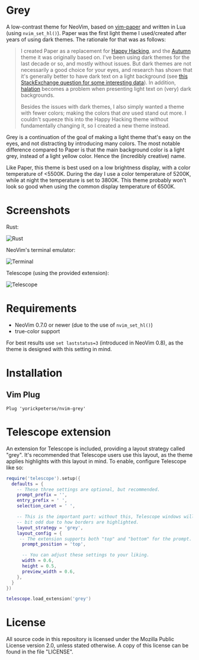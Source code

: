 # Grey

A low-contrast theme for NeoVim, based on
[vim-paper](https://github.com/yorickpeterse/vim-paper) and written in Lua
(using `nvim_set_hl()`). Paper was the first light theme I used/created after
years of using dark themes. The rationale for that was as follows:

> I created Paper as a replacement for [Happy
> Hacking](https://github.com/yorickpeterse/happy_hacking.vim), and the
> [Autumn](https://github.com/yorickpeterse/Autumn.vim) theme it was originally
> based on. I've been using dark themes for the last decade or so, and mostly
> without issues. But dark themes are not necessarily a good choice for your eyes,
> and research has shown that it's generally better to have dark text on a light
> background (see [this StackExchange question for some interesting
> data](https://ux.stackexchange.com/questions/53264/dark-or-white-color-theme-is-better-for-the-eyes)).
> In addition, [halation](https://en.wiktionary.org/wiki/halation) becomes a
> problem when presenting light text on (very) dark backgrounds.
>
> Besides the issues with dark themes, I also simply wanted a theme with fewer
> colors; making the colors that _are_ used stand out more. I couldn't squeeze
> this into the Happy Hacking theme without fundamentally changing it, so I
> created a new theme instead.

Grey is a continuation of the goal of making a light theme that's easy on the
eyes, and not distracting by introducing many colors. The most notable
difference compared to Paper is that the main background color is a light grey,
instead of a light yellow color. Hence the (incredibly creative) name.

Like Paper, this theme is best used on a low brightness display, with a color
temperature of <5500K. During the day I use a color temperature of 5200K, while
at night the temperature is set to 3800K. This theme probably won't look so good
when using the common display temperature of 6500K.

# Screenshots

Rust:

![Rust](https://github.com/yorickpeterse/nvim-grey/assets/86065/5ae636a8-92e9-4c15-ac91-959575d7f66c)

NeoVim's terminal emulator:

![Terminal](https://github.com/yorickpeterse/nvim-grey/assets/86065/30256cee-aba3-46bc-ab80-8d2c4da29c50)

Telescope (using the provided extension):

![Telescope](https://github.com/yorickpeterse/nvim-grey/assets/86065/9e2165be-9786-41f3-935d-88c9eed90f7f)

# Requirements

* NeoVim 0.7.0 or newer (due to the use of `nvim_set_hl()`)
* true-color support

For best results use `set laststatus=3` (introduced in NeoVim 0.8), as the theme
is designed with this setting in mind.

# Installation

## Vim Plug

    Plug 'yorickpeterse/nvim-grey'

# Telescope extension

An extension for Telescope is included, providing a layout strategy called
"grey". It's recommended that Telescope users use this layout, as the theme
applies highlights with this layout in mind. To enable, configure Telescope like
so:

```lua
require('telescope').setup({
  defaults = {
    -- These three settings are optional, but recommended.
    prompt_prefix = '',
    entry_prefix = ' ',
    selection_caret = ' ',

    -- This is the important part: without this, Telescope windows will look a
    -- bit odd due to how borders are highlighted.
    layout_strategy = 'grey',
    layout_config = {
     -- The extension supports both "top" and "bottom" for the prompt.
      prompt_position = 'top',

      -- You can adjust these settings to your liking.
      width = 0.6,
      height = 0.5,
      preview_width = 0.6,
    },
  }
})

telescope.load_extension('grey')
```

# License

All source code in this repository is licensed under the Mozilla Public License
version 2.0, unless stated otherwise. A copy of this license can be found in the
file "LICENSE".
